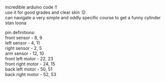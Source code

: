 incredible arduino code !! <br>
use it for good grades and clear skin :D <br>
can navigate a very simple and oddly specific course to get a funny cylinder <br>
stan loona <br>

pin definitions:<br>
front sensor - 8, 9 <br>
left sensor - 4, 11 <br>
right sensor - 2, 5 <br>
arm sensor - 12, 10 <br>
front left motor - 22, 23 <br>
front right motor - 24, 15 <br>
back left motor - 50, 51 <br>
back right motor - 52, 53 <br>
 
